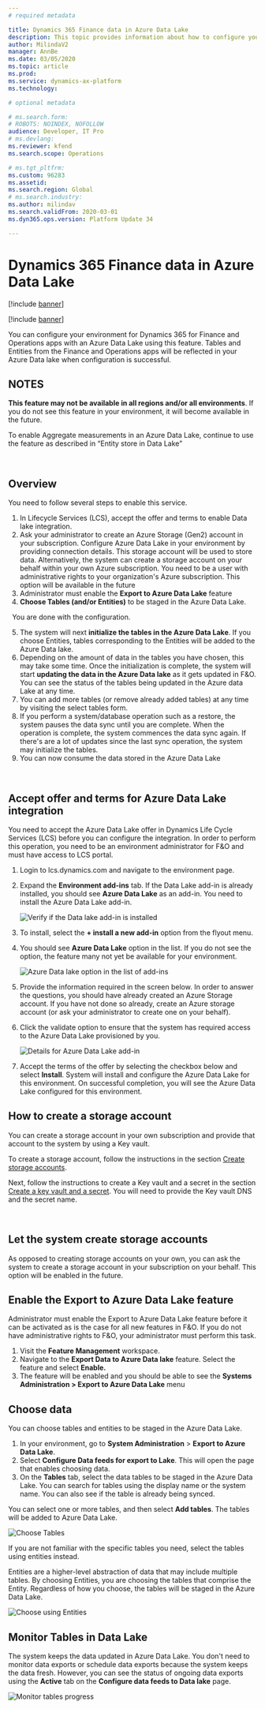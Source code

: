 ```yaml
---
# required metadata

title: Dynamics 365 Finance data in Azure Data Lake
description: This topic provides information about how to configure your environment for Dynamics 365 for Finance and Operations apps with an Azure Data Lake.
author: MilindaV2
manager: AnnBe
ms.date: 03/05/2020
ms.topic: article
ms.prod: 
ms.service: dynamics-ax-platform
ms.technology: 

# optional metadata

# ms.search.form: 
# ROBOTS: NOINDEX, NOFOLLOW
audience: Developer, IT Pro
# ms.devlang: 
ms.reviewer: kfend
ms.search.scope: Operations

# ms.tgt_pltfrm: 
ms.custom: 96283
ms.assetid: 
ms.search.region: Global
# ms.search.industry: 
ms.author: milindav
ms.search.validFrom: 2020-03-01
ms.dyn365.ops.version: Platform Update 34

---
```


# Dynamics 365 Finance data in Azure Data Lake

[!include [banner](../includes/banner.md)]

[!include [banner](../includes/preview-banner.md)]

You can configure your environment for Dynamics 365 for Finance and Operations apps with an Azure Data Lake using this feature. Tables and Entities from the Finance and Operations apps will be reflected in your Azure Data lake when configuration is successful.

## NOTES

**This feature may not be available in all regions and/or all environments**. If you do not see this feature in your environment, it will become available in the future.

To enable Aggregate measurements in an Azure Data Lake, continue to use the feature as described in “Entity store in Data Lake”

 

## Overview

You need to follow several steps to enable this service.

1. In Lifecycle Services (LCS), accept the offer and terms to enable Data lake integration.
2. Ask your administrator to create an Azure Storage (Gen2) account in your subscription. Configure Azure Data Lake in your environment by providing connection details. This storage account will be used to store data. Alternatively, the system can create a storage account on your behalf within your own Azure subscription. You need to be a user with administrative rights to your organization's Azure subscription. This option will be available in the future
3. Administrator must enable the **Export to Azure Data Lake** feature
4. **Choose Tables (and/or Entities)** to be staged in the Azure Data Lake.

 
You are done with the configuration.

5. The system will next **initialize the tables in the Azure Data Lake**. If you choose Entities, tables corresponding to the Entities will be added to the Azure Data lake.
6. Depending on the amount of data in the tables you have chosen, this may take some time. Once the initialization is complete, the system will start **updating the data in the Azure Data lake** as it gets updated in F&O. You can see the status of the tables being updated in the Azure data Lake at any time.
7. You can add more tables (or remove already added tables) at any time by visiting the select tables form.
8. If you perform a system/database operation such as a restore, the system pauses the data sync until you are complete. When the operation is complete, the system commences the data sync again. If there's are a lot of updates since the last sync operation, the system may initialize the tables.
9. You can now consume the data stored in the Azure Data Lake

 

## Accept offer and terms for Azure Data Lake integration

You need to accept the Azure Data Lake offer in Dynamics Life Cycle Services (LCS) before you can configure the integration. In order to perform this operation, you need to be an environment administrator for F&O and must have access to LCS portal.

1. Login to lcs.dynamics.com and navigate to the environment page.
2. Expand the **Environment add-ins** tab. If the Data Lake add-in is already installed, you should see **Azure Data Lake** as an add-in. You need to install the Azure Data Lake add-in.

    ![Verify if the Data lake add-in is installed](./media/LCS-EnvironmentPage-with-Addins.png)

3. To install, select the **+ install a new add-in** option from the flyout menu.
4. You should see **Azure Data Lake** option in the list. If you do not see the option, the feature many not yet be available for your environment.

    ![Azure Data lake option in the list of add-ins](./media/LCS-EnvironmentPage-with-DataLake-Flyover.png)

5. Provide the information required in the screen below. In order to answer the questions, you should have already created an Azure Storage account. If you have not done so already, create an Azure storage account (or ask your administrator to create one on your behalf).
6. Click the validate option to ensure that the system has required access to the Azure Data Lake provisioned by you.

    ![Details for Azure Data Lake add-in](./media/LCS-EnvironmentPage-with-DataLake-Details.png)

7. Accept the terms of the offer by selecting the checkbox below and select **Install**. System will install and configure the Azure Data Lake for this environment. On successful completion, you will see the Azure Data Lake configured for this environment.

## How to create a storage account 

You can create a storage account in your own subscription and provide that account to the system by using a Key vault.

To create a storage account, follow the instructions in the section [Create storage accounts](entity-store-data-lake#create-storage-accounts).

Next, follow the instructions to create a Key vault and a secret in the section [Create a key vault and a secret](entity-store-data-lake#create-a-key-vault-and-a-secret). You will need to provide the Key vault DNS and the secret name.

 

## Let the system create storage accounts

As opposed to creating storage accounts on your own, you can ask the system to create a storage account in your subscription on your behalf. This option will be enabled in the future.

## Enable the Export to Azure Data Lake feature

Administrator must enable the Export to Azure Data Lake feature before it can be activated as is the case for all new features in F&O. If you do not have administrative rights to F&O, your administrator must perform this task.

1. Visit the **Feature Management** workspace.
2. Navigate to the **Export Data to Azure Data lake** feature. Select the feature and select **Enable.**
3. The feature will be enabled and you should be able to see the **Systems Administration \> Export to Azure Data Lake** menu

## Choose data 

You can choose tables and entities to be staged in the Azure Data Lake. 

1. In your environment, go to **System Administration** \> **Export to Azure Data Lake**.
2. Select **Configure Data feeds for export to Lake**. This will open the page that enables choosing data.
3. On the **Tables** tab, select the data tables to be staged in the Azure Data Lake. You can search for tables using the display name or the system name. You can also see if the table is already being synced.

You can select one or more tables, and then select **Add tables**. The tables will be added to Azure Data Lake.

![Choose Tables](./media/Export-Tables-toData-lake-unselected.png)

If you are not familiar with the specific tables you need, select the tables using entities instead.

Entities are a higher-level abstraction of data that may include multiple tables. By choosing Entities, you are choosing the tables that comprise the Entity. Regardless of how you choose, the tables will be staged in the Azure Data Lake.

![Choose using Entities](./media/Export-Entities-toData-lake-unselected.png)

## Monitor Tables in Data Lake

The system keeps the data updated in Azure Data Lake. You don't need to monitor data exports or schedule data exports because the system keeps the data fresh. However, you can see the status of ongoing data exports using the **Active** tab on the **Configure data feeds to Data lake** page.

![Monitor tables progress](./media/Export-Tables-toData-lake-monitor.png)

